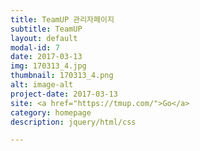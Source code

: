 ```yaml
---
title: TeamUP 관리자페이지
subtitle: TeamUP
layout: default
modal-id: 7
date: 2017-03-13
img: 170313_4.jpg
thumbnail: 170313_4.png
alt: image-alt
project-date: 2017-03-13
site: <a href="https://tmup.com/">Go</a>
category: homepage
description: jquery/html/css

---
```

